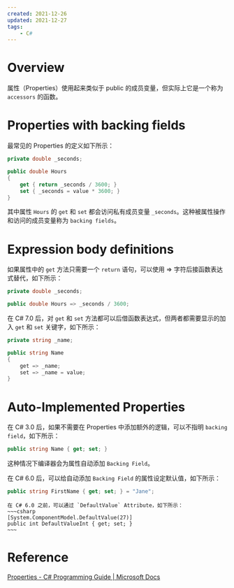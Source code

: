 ```yaml
---
created: 2021-12-26
updated: 2021-12-27
tags:
    - C#
---
```

# Overview

属性（Properties）使用起来类似于 public 的成员变量，但实际上它是一个称为 `accessors` 的函数。

# Properties with backing fields

最常见的 Properties 的定义如下所示：
```csharp
private double _seconds;

public double Hours
{
    get { return _seconds / 3600; }
    set { _seconds = value * 3600; }
}
```

其中属性 `Hours` 的 `get` 和 `set` 都会访问私有成员变量 `_seconds`。这种被属性操作和访问的成员变量称为 `backing fields`。

# Expression body definitions

如果属性中的 `get` 方法只需要一个 `return` 语句，可以使用 => 字符后接函数表达式替代，如下所示：
```csharp
private double _seconds;

public double Hours => _seconds / 3600;
```

在 C# 7.0 后，对 `get` 和 `set` 方法都可以后借函数表达式，但两者都需要显示的加入 `get` 和 `set` 关键字，如下所示：
```csharp
private string _name;

public string Name
{
    get => _name;
    set => _name = value;
}
```

# Auto-Implemented Properties

在  C# 3.0 后，如果不需要在 Properties 中添加额外的逻辑，可以不指明 `backing field`，如下所示：
```csharp
public string Name { get; set; }
```

这种情况下编译器会为属性自动添加 `Backing Field`。

在 C# 6.0 后，可以给自动添加 `Backing Field` 的属性设定默认值，如下所示：
```csharp
public string FirstName { get; set; } = "Jane";
```

```ad-note
在 C# 6.0 之前，可以通过 `DefaultValue` Attribute，如下所示：
~~~csharp
[System.ComponentModel.DefaultValue(27)]
public int DefaultValueInt { get; set; }
~~~
```

# Reference

[Properties - C# Programming Guide | Microsoft Docs](https://docs.microsoft.com/en-us/dotnet/csharp/programming-guide/classes-and-structs/properties)